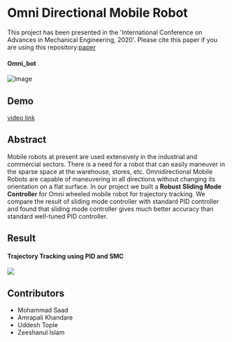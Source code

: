 # Omni Directional Mobile Robot
 This project has been presented in the 'International Conference on Advances in Mechanical Engineering, 2020'.
 Please cite this paper if you are using this repository:[paper](https://www.springer.com/in/book/9789811536380)
 #### Omni_bot
  ![Image](https://github.com/saad2121/Omni_bot/blob/master/omni_bot.jpg)

 ## Demo
[video link](https://drive.google.com/file/d/12JdKOwPNl6Pa24-NKA-WGQgfvkBHokF6/view?usp=sharing)
  
 ## Abstract
Mobile robots at present are used extensively in the industrial and commercial sectors. There is a need for a robot that can easily maneuver in the sparse space at the warehouse, stores, etc. Omnidirectional Mobile Robots are capable of maneuvering in all directions without changing its orientation on a flat surface. In our project we built a **Robust Sliding Mode Controller** for Omni wheeled mobile robot for trajectory tracking. We compare the result of sliding mode controller with standard PID controller and found that sliding mode controller gives much better accuracy than standard well-tuned PID controller.

## Result
#### Trajectory Tracking using PID and SMC 
![](https://github.com/saad2121/Omni_bot/blob/master/final%20trajectory.png)

## Contributors
* Mohammad Saad
* Amrapali Khandare
* Uddesh Tople
* Zeeshanul Islam
